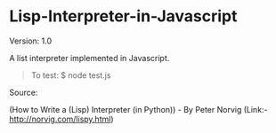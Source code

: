 # Lisp-Interpreter-in-Javascript
Version: 1.0

A list interpreter implemented in Javascript. 

>To test: $ node test.js


Source:

(How to Write a (Lisp) Interpreter (in Python)) - By Peter Norvig
(Link:- http://norvig.com/lispy.html)

